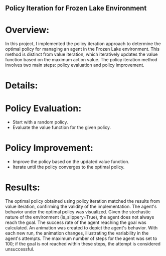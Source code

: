 ## Policy Iteration for Frozen Lake Environment

# Overview:
In this project, I implemented the policy iteration approach to determine the optimal policy for managing an agent in the Frozen Lake environment. This method is distinct from value iteration, which iteratively updates the value function based on the maximum action value. The policy iteration method involves two main steps: policy evaluation and policy improvement.

# Details:

# Policy Evaluation:
- Start with a random policy.
- Evaluate the value function for the given policy.
# Policy Improvement:
- Improve the policy based on the updated value function.
- Iterate until the policy converges to the optimal policy.
# Results:

The optimal policy obtained using policy iteration matched the results from value iteration, confirming the validity of the implementation.
The agent's behavior under the optimal policy was visualized. Given the stochastic nature of the environment (is_slippery=True), the agent does not always reach the goal.
The success rate of the agent reaching the goal was calculated.
An animation was created to depict the agent's behavior. With each new run, the animation changes, illustrating the variability in the agent's attempts. The maximum number of steps for the agent was set to 100; if the goal is not reached within these steps, the attempt is considered unsuccessful.